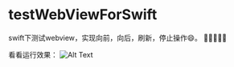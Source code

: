 # testWebViewForSwift
swift下测试webview，实现向前，向后，刷新，停止操作:smile:。
:clap::clap::clap::clap::clap:

看看运行效果：
![Alt Text](https://github.com/{user}/{repo}/raw/master/path/to/webview.gif)
